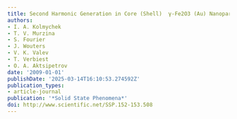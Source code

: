 ```yaml
---
title: Second Harmonic Generation in Core (Shell)  γ-Fe2O3 (Au) Nanoparticles
authors:
- I. A. Kolmychek
- T. V. Murzina
- S. Fourier
- J. Wouters
- V. K. Valev
- T. Verbiest
- O. A. Aktsipetrov
date: '2009-01-01'
publishDate: '2025-03-14T16:10:53.274592Z'
publication_types:
- article-journal
publication: '*Solid State Phenomena*'
doi: http://www.scientific.net/SSP.152-153.508
---
```

